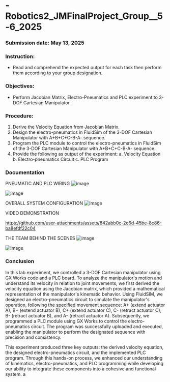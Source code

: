 # -Robotics2_JMFinalProject_Group__5-6_2025

### Submission date: May 13, 2025

### Instruction: 
- Read and comprehend the expected output for each task then perform them according to your group
designation.

### Objectives: 
- Perform Jacobian Matrix, Electro-Pneumatics and PLC experiment to 3-DOF Cartesian Manipulator.

### Procedure:
1. Derive the Velocity Equation from Jacobian Matrix.
2. Design the electro-pneumatics in FluidSim of the 3-DOF Cartesian Manipulator with A+B+C+C-B-A- sequence.
3. Program the PLC module to control the electro-pneumatics in FluidSim of the 3-DOF Cartesian Manipulator
with A+B+C+C-B-A- sequence.
4. Provide the following as output of the experiment:
    a. Velocity Equation
    b. Electro-pneumatics Circuit
    c. PLC Program

### Documentation
PNEUMATIC AND PLC WIRING 
![image](https://github.com/user-attachments/assets/5b0c6570-4153-46c5-b438-db8b642e98de)

![image](https://github.com/user-attachments/assets/3bb03576-33c9-4736-88c2-a6ded8ff26c2)

OVERALL SYSTEM CONFIGURATION 
![image](https://github.com/user-attachments/assets/40943791-89a4-421f-92b4-88a9b61d54ef)


VIDEO DEMONSTRATION 

https://github.com/user-attachments/assets/842abb0c-2c6d-45be-8c86-ba8efdf22c04



THE TEAM BEHIND THE SCENES 
![image](https://github.com/user-attachments/assets/ccdbf9f5-74b9-40b9-a403-f0e032b3e68a)

![image](https://github.com/user-attachments/assets/77e640ef-bab2-4aee-871a-1f33dfbba0e0)


### Conclusion
In this lab experiment, we controlled a 3-DOF Cartesian manipulator using GX Works code and a PLC board. To analyze the manipulator's motion and understand its velocity in relation to joint movements, we first derived the velocity equation using the Jacobian matrix, which provided a mathematical representation of the manipulator's kinematic behavior. Using FluidSIM, we designed an electro-pneumatics circuit to simulate the manipulator's operation, following the specified movement sequence: A+ (extend actuator A), B+ (extend actuator B), C+ (extend actuator C), C- (retract actuator C), B- (retract actuator B), and A- (retract actuator A). Subsequently, we programmed a PLC module using GX Works to control the electro-pneumatics circuit. The program was successfully uploaded and executed, enabling the manipulator to perform the designated sequence with precision and consistency.

This experiment produced three key outputs: the derived velocity equation, the designed electro-pneumatics circuit, and the implemented PLC program. Through this hands-on process, we enhanced our understanding of kinematics, electro-pneumatics, and PLC programming while developing our ability to integrate these components into a cohesive and functional system. a
